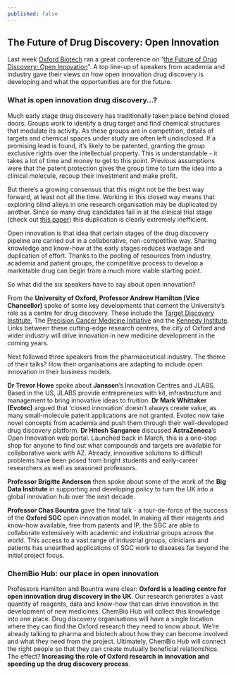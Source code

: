 ```yaml
---
published: false
---
```


## The Future of Drug Discovery: Open Innovation

Last week [Oxford Biotech](http://oxfordbiotech.org/) ran a great conference on “[the Future of Drug Discovery: Open Innovation](http://oxfordbiotech.org/ob-approach/events-networking/upcoming-events/open-innovation-event/)”. A top line-up of speakers from academia and industry gave their views on how open innovation drug discovery is developing and what the opportunities are for the future.

### What is open innovation drug discovery…? 

Much early stage drug discovery has traditionally taken place behind closed doors. Groups work to identify a drug target and find chemical structures that modulate its activity. As these groups are in competition, details of targets and chemical spaces under study are often left undisclosed. If a promising lead is found, it’s likely to be patented, granting the group exclusive rights over the intellectual property. This is understandable - it takes a lot of time and money to get to this point. Previous assumptions were that the patent protection gives the group time to turn the idea into a clinical molecule, recoup their investment and make profit.
 
But there’s a growing consensus that this might not be the best way forward, at least not all the time. Working in this closed way means that exploring blind alleys in one research organisation may be duplicated by another. Since so many drug candidates fail in at the clinical trial stage (check out [this paper](http://www.nature.com/nbt/journal/v32/n1/full/nbt.2786.html#close)) this duplication is clearly extremely inefficient.

Open innovation is that idea that certain stages of the drug discovery pipeline are carried out in a collaborative, non-competitive way. Sharing knowledge and know-how at the early stages reduces wastage and duplication of effort. Thanks to the pooling of resources from industry, academia and patient groups, the competitive process to develop a marketable drug can begin from a much more viable starting point. 

So what did the six speakers have to say about open innovation? 
 
From the **University of Oxford, Professor Andrew Hamilton (Vice Chancellor)** spoke of some key developments that cement the University’s role as a centre for drug discovery. These include the [Target Discovery Institute](http://www.tdi.ox.ac.uk/home), The [Precision Cancer Medicine Initiative](http://www.hefce.ac.uk/whatwedo/rsrch/howfundr/ukrpif/precisioncancermedicineinstitute/) and the [Kennedy Institute](http://www.kennedy.ox.ac.uk/). Links between these cutting-edge research centres, the city of Oxford and wider industry will drive innovation in new medicine development in the coming years.

Next followed three speakers from the pharmaceutical industry. The theme of their talks? How their organisations are adapting to include open innovation in their business models.

**Dr Trevor Howe** spoke about **Janssen**’s Innovation Centres and JLABS. Based in the US, JLABS provide entrepreneurs with kit, infrastructure and management to bring innovative ideas to fruition. **Dr Mark Whittaker (Evotec)** argued that ‘closed innovation’ doesn’t always create value, as many small-molecule patent applications are not granted. Evotec now take novel concepts from academia and push them through their well-developed drug discovery platform. **Dr Hitesh Sanganee** discussed **AstraZeneca**’s Open Innovation web portal. Launched back in March, this is a one-stop shop for anyone to find out what compounds and targets are available for collaborative work with AZ. Already, innovative solutions to difficult problems have been posed from bright students and early-career researchers as well as seasoned professors.

**Professor Brigitte Andersen** then spoke about some of the work of the **Big Data Institute** in supporting and developing policy to turn the UK into a global innovation hub over the next decade.

**Professor Chas Bountra** gave the final talk - a tour-de-force of the success of the **Oxford SGC** open innovation model. In making all their reagents and know-how available, free from patents and IP, the SGC are able to collaborate extensively with academic and industrial groups across the world. This access to a vast range of industrial groups, clinicians and patients has unearthed applications of SGC work to diseases far beyond the initial project focus.

### ChemBio Hub: our place in open innovation

Professors Hamilton and Bountra were clear: **Oxford is a leading centre for open innovation drug discovery in the UK**. Our research generates a vast quantity of reagents, data and know-how that can drive innovation in the development of new medicines. ChemBio Hub will collect this knowledge into one place. Drug discovery organisations will have a single location where they can find the Oxford research they need to know about. We’re already talking to pharma and biotech about how they can become involved and what they need from the project. Ultimately, ChemBio Hub will connect the right people so that they can create mutually beneficial relationships. The effect? **Increasing the role of Oxford research in innovation and speeding up the drug discovery process**.